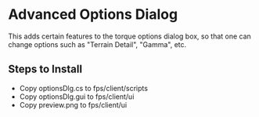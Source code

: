 # Advanced Options Dialog

This adds certain features to the torque options dialog box,
so that one can change options such as "Terrain Detail", "Gamma", etc.

## Steps to Install

* Copy optionsDlg.cs to fps/client/scripts
* Copy optionsDlg.gui to fps/client/ui
* Copy preview.png to fps/client/ui
